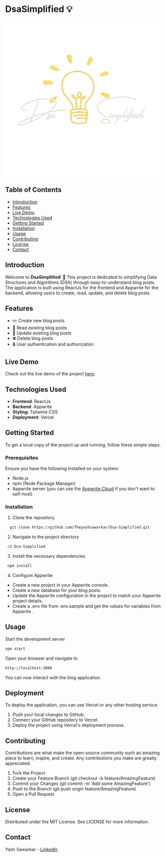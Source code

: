 # DsaSimplified 💡

![Logo](src/assets/coloredLogo.png)

## Table of Contents

- [Introduction](#introduction)
- [Features](#features)
- [Live Demo](#live-demo)
- [Technologies Used](#technologies-used)
- [Getting Started](#getting-started)
- [Installation](#installation)
- [Usage](#usage)
- [Contributing](#contributing)
- [License](#license)
- [Contact](#contact)

## Introduction

Welcome to **DsaSimplified**! 🎉 This project is dedicated to simplifying Data Structures and Algorithms (DSA) through easy-to-understand blog posts. The application is built using ReactJs for the frontend and Appwrite for the backend, allowing users to create, read, update, and delete blog posts.

## Features

- ✏️ Create new blog posts
- 📖 Read existing blog posts
- 🔄 Update existing blog posts
- ❌ Delete blog posts
- 🔒 User authentication and authorization

## Live Demo

Check out the live demo of the project [here](https://dsasimplified.vercel.app/).

## Technologies Used

- **Frontend**: ReactJs
- **Backend**: Appwrite
- **Styling**: Tailwind-CSS
- **Deployment**: Vercel

## Getting Started

To get a local copy of the project up and running, follow these simple steps.

### Prerequisites

Ensure you have the following installed on your system:

- Node.js
- npm (Node Package Manager)
- Appwrite server (you can use the [Appwrite Cloud](https://appwrite.io/cloud) if you don't want to self-host)

### Installation

1. Clone the repository

```sh
  git clone https://github.com/Theyashsawarkar/Dsa-Simplified.git
```
2. Navigate to the project directory
``` sh
 cd Dsa-Simplified
```
3. Install the necessary dependencies
``` sh
 npm install
```
4. Configure Appwrite

- Create a new project in your Appwrite console.
- Create a new database for your blog posts.
- Update the Appwrite configuration in the project to match your Appwrite project details.
- Create a .env file from .env.sample and get the values for variables from Appwrite .

## Usage
Start the development server

```sh
npm start
```
Open your browser and navigate to
```sh
http://localhost:3000
```
You can now interact with the blog application.

## Deployment
To deploy the application, you can use Vercel or any other hosting service.

1. Push your local changes to GitHub.
2. Connect your GitHub repository to Vercel.
3. Deploy the project using Vercel's deployment process.

## Contributing
Contributions are what make the open-source community such an amazing place to learn, inspire, and create. Any contributions you make are greatly appreciated.

1. Fork the Project
2. Create your Feature Branch (git checkout -b feature/AmazingFeature)
3. Commit your Changes (git commit -m 'Add some AmazingFeature')
4. Push to the Branch (git push origin feature/AmazingFeature)
5. Open a Pull Request

## License
Distributed under the MIT License. See LICENSE for more information.

## Contact
Yash Sawarkar - [LinkedIn](https://www.linkedin.com/in/theyashsawarkar/)
  
